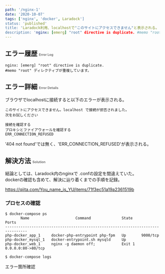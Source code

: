 ```yaml
---
path: '/nginx-1'
date: '2020-10-07'
tags: ['nginx', 'docker', Laradock']
status: 'published'
title: 'Laradock利用、localhostで"このサイトにアクセスできません"と表示される。'
description: 'nginx: [emerg] "root" directive is duplicate. #memo "root" ディレクティブが重複しています。'
---
```

## エラー履歴 <span style="font-size:.5em; opacity:.6;">Error Log</span>

```log
nginx: [emerg] "root" directive is duplicate.
#memo "root" ディレクティブが重複しています。
```

## エラー詳細 <span style="font-size:.5em; opacity:.6;">Error Details</span>

ブラウザでlocalhostに接続すると以下のエラーが表示される。

```text
このサイトにアクセスできません。localhost で接続が拒否されました。
次をお試しください

接続を確認する
プロキシとファイアウォールを確認する
ERR_CONNECTION_REFUSED
```

'404 not found'では無く、'ERR_CONNECTION_REFUSED'が表示される。

## 解決方法 <span style="font-size:.5em; opacity:.6;">Solution</span>

結論としては、Laradock内のnginxで .confの設定を間違えていた。  
dockerの確認も含めて、解決に辿り着くまでの手順を記録。

<https://qiita.com/You_name_is_YU/items/71f3ec51a19a2361519b>

### プロセスの確認

```docker
$ docker-compose ps
       Name                     Command              State          Ports       
--------------------------------------------------------------------------------
php-docker_app_1     docker-php-entrypoint php-fpm   Up       9000/tcp          
php-docker_mysql_1   docker-entrypoint.sh mysqld     Up                     
php-docker_web_1     nginx -g daemon off;            Exit 1   0.0.0.0:80->80/tcp
```

```docker
$ docker-compose logs
```

エラー箇所確認